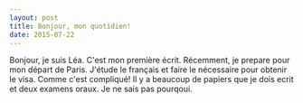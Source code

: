 ```yaml
---
layout: post
title: Bonjour, mon quotidien!
date: 2015-07-22
---
```

Bonjour, je suis Léa. C'est mon première écrit. Récemment, je prepare pour mon départ de Paris. J'étude le français et faire le nécessaire pour obtenir le visa. Comme c'est compliqué! Il y a beaucoup de papiers que je dois ecrit et deux examens oraux. Je ne sais pas pourqoui.
